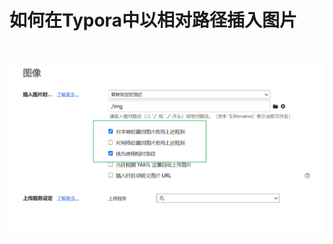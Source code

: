 # 如何在Typora中以相对路径插入图片

‍

​![image-20221204033349704](assets/image-20221204033349704-20230113191942-qsy4u1p.png)​

‍
